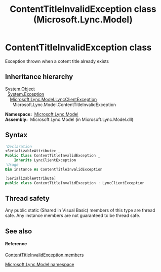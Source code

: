 ﻿---
title: ContentTitleInvalidException class (Microsoft.Lync.Model)
TOCTitle: ContentTitleInvalidException class
ms:assetid: T:Microsoft.Lync.Model.ContentTitleInvalidException_DI_3_UC_OCS14MrefLyncWPF
ms:mtpsurl: https://msdn.microsoft.com/en-us/library/microsoft.lync.model.contenttitleinvalidexception_di_3_uc_ocs14mreflyncwpf(v=office.15)
ms:contentKeyID: 48601159
ms.date: 07/28/2014
mtps_version: v=office.15
f1_keywords:
- Microsoft.Lync.Model.ContentTitleInvalidException
dev_langs:
- CSharp
- JScript
- VB
- other
---

# ContentTitleInvalidException class

Exception thrown when a cotent title already exists

## Inheritance hierarchy

[System.Object](http://msdn2.microsoft.com/en-us/library/e5kfa45b)  
  [System.Exception](http://msdn2.microsoft.com/en-us/library/c18k6c59)  
    [Microsoft.Lync.Model.LyncClientException](lyncclientexception-class-microsoft-lync-model_2.md)  
      Microsoft.Lync.Model.ContentTitleInvalidException  

**Namespace:**  [Microsoft.Lync.Model](microsoft-lync-model-namespace_2.md)  
**Assembly:**  Microsoft.Lync.Model (in Microsoft.Lync.Model.dll)

## Syntax

``` vb
'Declaration
<SerializableAttribute> _
Public Class ContentTitleInvalidException _
    Inherits LyncClientException
'Usage
Dim instance As ContentTitleInvalidException
```

``` csharp
[SerializableAttribute]
public class ContentTitleInvalidException : LyncClientException
```

## Thread safety

Any public static (Shared in Visual Basic) members of this type are thread safe. Any instance members are not guaranteed to be thread safe.

## See also

#### Reference

[ContentTitleInvalidException members](contenttitleinvalidexception-members-microsoft-lync-model_2.md)

[Microsoft.Lync.Model namespace](microsoft-lync-model-namespace_2.md)

